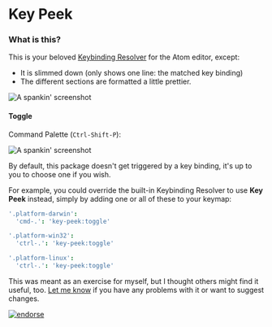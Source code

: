 # Key Peek

### What is this?

This is your beloved [Keybinding Resolver](https://atom.io/packages/keybinding-resolver) for the Atom editor, except:
* It is slimmed down (only shows one line: the matched key binding)
* The different sections are formatted a little prettier.

![A spankin' screenshot](http://raw.github.com/batjko/key-peek/master/screenshot/screenshot1.jpg)

#### Toggle

Command Palette (`Ctrl-Shift-P`):

![A spankin' screenshot](http://raw.github.com/batjko/key-peek/master/screenshot/screenshot2.jpg)

By default, this package doesn't get triggered by a key binding, it's up to you to choose one if you wish.

For example, you could override the built-in Keybinding Resolver to use **Key Peek** instead, simply by adding one or all of these to your keymap:

```cson
'.platform-darwin':
  'cmd-.': 'key-peek:toggle'

'.platform-win32':
  'ctrl-.': 'key-peek:toggle'

'.platform-linux':
  'ctrl-.': 'key-peek:toggle'
```

This was meant as an exercise for myself, but I thought others might find it useful, too.
[Let me know](https://github.com/batjko/key-peek/issues) if you have any problems with it or want to suggest changes.

[![endorse](https://api.coderwall.com/batjko/endorsecount.png)](https://coderwall.com/batjko)
